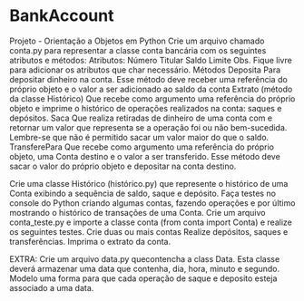 # BankAccount

Projeto - Orientação a Objetos em Python
 Crie um arquivo chamado conta.py para representar a classe conta bancária com os seguintes atributos e métodos:
Atributos:
Número
Titular
Saldo
Limite
Obs. Fique livre para adicionar os atributos que char necessário.
Métodos
Deposita
Para depositar dinheiro na conta. Esse método deve receber uma referência do próprio objeto e o valor a ser adicionado ao saldo da conta
Extrato (método da classe Histórico)
Que recebe como argumento uma referência do próprio objeto e imprime o histórico de operações realizados na conta: saques e depósitos.
Saca
Que realiza retiradas de dinheiro de uma conta com e retornar um valor que representa se a operação foi ou não bem-sucedida. Lembre-se que não é permitido sacar um valor maior do que o saldo.
TransferePara
Que recebe como argumento uma referência do próprio objeto, uma Conta destino e o valor a ser transferido. Esse método deve sacar o valor do próprio objeto e depositar na conta destino.
 
Crie uma classe Histórico (histórico.py) que represente o histórico de uma Conta exibindo a sequência de saldo, saque e depósito. Faça testes no console do Python criando algumas contas, fazendo operações e por último mostrando o histórico de transações de uma Conta.
Crie um arquivo conta_teste.py e importe a classe conta (from conta import Conta) e realize os seguintes testes.
Crie duas ou mais contas
Realize depósitos, saques e transferências.
Imprima o extrato da conta.

EXTRA:
Crie um arquivo data.py quecontencha a class Data.
Esta classe deverá armazenar uma data que contenha, dia, hora, minuto e segundo. 
Modelo uma forma para que cada operação de saque e deposito esteja associado a uma data.
